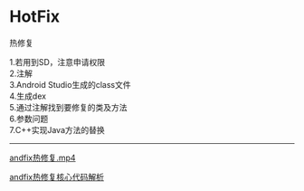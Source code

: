 # HotFix
热修复

1.若用到SD，注意申请权限  
2.注解  
3.Android Studio生成的class文件  
4.生成dex  
5.通过注解找到要修复的类及方法  
6.参数问题  
7.C++实现Java方法的替换  

---
[andfix热修复.mp4](https://ke.qq.com/webcourse/index.html#course_id=130901&term_id=100146035&taid=1287279008153429&vid=r1417pykrgc)

[andfix热修复核心代码解析](https://www.jianshu.com/p/3a1c4c89225a)